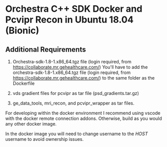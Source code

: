 # Orchestra C++ SDK Docker and Pcvipr Recon in Ubuntu 18.04 (Bionic)
## Additional Requirements
1) Orchestra-sdk-1.8-1.x86_64.tgz file (login required, from https://collaborate.mr.gehealthcare.com/)
You'll have to add the orchestra-sdk-1.8-1.x86_64.tgz file (login required, from https://collaborate.mr.gehealthcare.com/) 
to the same folder as the Dockerfile

2) vds gradient files for pcvipr as tar file (psd_gradients.tar.gz)

3) ge_data_tools, mri_recon, and pcvipr_wrapper as tar files.

For developing within the docker environment I recommend using vscode with the docker remote connection addons. Otherwise, build as you would any other docker image.

In the docker image you will need to change username to the *HOST* username to avoid ownership issues.
